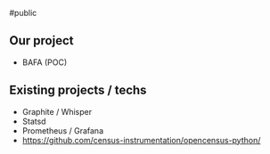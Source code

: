 #public 

## Our project

- BAFA (POC)

## Existing projects / techs

- Graphite / Whisper
- Statsd
- Prometheus / Grafana
- https://github.com/census-instrumentation/opencensus-python/
